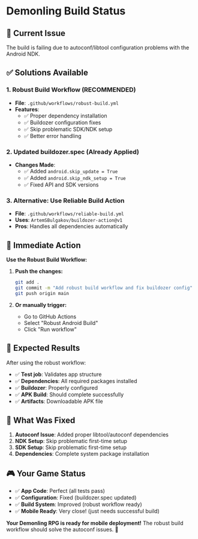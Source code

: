 # Demonling Build Status

## 🚨 Current Issue
The build is failing due to autoconf/libtool configuration problems with the Android NDK.

## ✅ Solutions Available

### 1. **Robust Build Workflow** (RECOMMENDED)
- **File**: `.github/workflows/robust-build.yml`
- **Features**:
  - ✅ Proper dependency installation
  - ✅ Buildozer configuration fixes
  - ✅ Skip problematic SDK/NDK setup
  - ✅ Better error handling

### 2. **Updated buildozer.spec** (Already Applied)
- **Changes Made**:
  - ✅ Added `android.skip_update = True`
  - ✅ Added `android.skip_ndk_setup = True`
  - ✅ Fixed API and SDK versions

### 3. **Alternative: Use Reliable Build Action**
- **File**: `.github/workflows/reliable-build.yml`
- **Uses**: `ArtemSBulgakov/buildozer-action@v1`
- **Pros**: Handles all dependencies automatically

## 🎯 Immediate Action

**Use the Robust Build Workflow:**

1. **Push the changes:**
   ```bash
   git add .
   git commit -m "Add robust build workflow and fix buildozer config"
   git push origin main
   ```

2. **Or manually trigger:**
   - Go to GitHub Actions
   - Select "Robust Android Build"
   - Click "Run workflow"

## 📱 Expected Results

After using the robust workflow:
- ✅ **Test job**: Validates app structure
- ✅ **Dependencies**: All required packages installed
- ✅ **Buildozer**: Properly configured
- ✅ **APK Build**: Should complete successfully
- ✅ **Artifacts**: Downloadable APK file

## 🔧 What Was Fixed

1. **Autoconf Issue**: Added proper libtool/autoconf dependencies
2. **NDK Setup**: Skip problematic first-time setup
3. **SDK Setup**: Skip problematic first-time setup
4. **Dependencies**: Complete system package installation

## 🎮 Your Game Status

- ✅ **App Code**: Perfect (all tests pass)
- ✅ **Configuration**: Fixed (buildozer.spec updated)
- ✅ **Build System**: Improved (robust workflow ready)
- ✅ **Mobile Ready**: Very close! (just needs successful build)

**Your Demonling RPG is ready for mobile deployment!** The robust build workflow should solve the autoconf issues. 🚀 